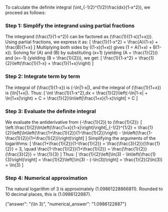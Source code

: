 

To calculate the definite integral \(\int_{-1/2}^{1/2}\frac{dx}{1-x^2}\), we proceed as follows:

### Step 1: Simplify the integrand using partial fractions
The integrand \(\frac{1}{1-x^2}\) can be factored as \(\frac{1}{(1-x)(1+x)}\). Using partial fractions, we express it as:
\[
\frac{1}{1-x^2} = \frac{A}{1-x} + \frac{B}{1+x}
\]
Multiplying both sides by \((1-x)(1+x)\) gives \(1 = A(1+x) + B(1-x)\). Solving for \(A\) and \(B\) by substituting \(x=1\) (yielding \(A = \frac{1}{2}\)) and \(x=-1\) (yielding \(B = \frac{1}{2}\)), we get:
\[
\frac{1}{1-x^2} = \frac{1}{2}\left(\frac{1}{1-x} + \frac{1}{1+x}\right)
\]

### Step 2: Integrate term by term
The integral of \(\frac{1}{1-x}\) is \(-\ln|1-x|\), and the integral of \(\frac{1}{1+x}\) is \(\ln|1+x|\). Thus:
\[
\int \frac{1}{1-x^2}\,dx = \frac{1}{2}\left(-\ln|1-x| + \ln|1+x|\right) + C = \frac{1}{2}\ln\left|\frac{1+x}{1-x}\right| + C
\]

### Step 3: Evaluate the definite integral
We evaluate the antiderivative from \(-\frac{1}{2}\) to \(\frac{1}{2}\):
\[
\left.\frac{1}{2}\ln\left(\frac{1+x}{1-x}\right)\right|_{-1/2}^{1/2} = \frac{1}{2}\left[\ln\left(\frac{1+\frac{1}{2}}{1-\frac{1}{2}}\right) - \ln\left(\frac{1-\frac{1}{2}}{1+\frac{1}{2}}\right)\right]
\]
Simplifying the arguments of the logarithms:
\[
\frac{1+\frac{1}{2}}{1-\frac{1}{2}} = \frac{\frac{3}{2}}{\frac{1}{2}} = 3, \quad \frac{1-\frac{1}{2}}{1+\frac{1}{2}} = \frac{\frac{1}{2}}{\frac{3}{2}} = \frac{1}{3}
\]
Thus:
\[
\frac{1}{2}\left[\ln(3) - \ln\left(\frac{1}{3}\right)\right] = \frac{1}{2}\left[\ln(3) - (-\ln(3))\right] = \frac{1}{2}(2\ln(3)) = \ln(3)
\]

### Step 4: Numerical approximation
The natural logarithm of 3 is approximately \(1.09861228866811\). Rounded to 10 decimal places, this is \(1.0986122887\).

{"answer": "\(\ln 3\)", "numerical_answer": "1.0986122887"}